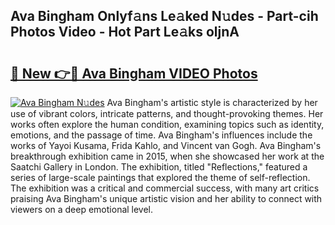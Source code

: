 ## Ava Bingham Onlyf𝚊ns Le𝚊ked N𝚞des - Part-cih Photos Video - Hot Part Le𝚊ks oljnA

# <h2><a href="http://ab33695.deff.icu/?id=Ava+Bingham">🔗 New 👉🔴 Ava Bingham VIDEO Photos</a></h2>

[![Ava Bingham N𝚞des](https://i.imgur.com/rIISA9y.gif)](http://ab33695.deff.icu/?id=Ava+Bingham)
Ava Bingham's artistic style is characterized by her use of vibrant colors, intricate patterns, and thought-provoking themes. Her works often explore the human condition, examining topics such as identity, emotions, and the passage of time. Ava Bingham's influences include the works of Yayoi Kusama, Frida Kahlo, and Vincent van Gogh. Ava Bingham's breakthrough exhibition came in 2015, when she showcased her work at the Saatchi Gallery in London. The exhibition, titled "Reflections," featured a series of large-scale paintings that explored the theme of self-reflection. The exhibition was a critical and commercial success, with many art critics praising Ava Bingham's unique artistic vision and her ability to connect with viewers on a deep emotional level.
